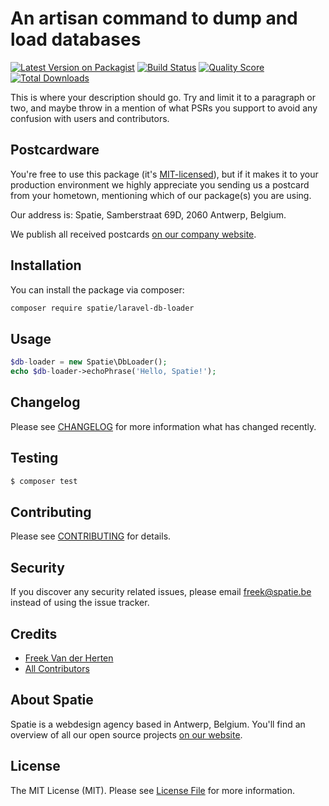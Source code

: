 # An artisan command to dump and load databases

[![Latest Version on Packagist](https://img.shields.io/packagist/v/spatie/laravel-db-loader.svg?style=flat-square)](https://packagist.org/packages/spatie/laravel-db-loader)
[![Build Status](https://img.shields.io/travis/spatie/laravel-db-loader/master.svg?style=flat-square)](https://travis-ci.org/spatie/laravel-db-loader)
[![Quality Score](https://img.shields.io/scrutinizer/g/spatie/laravel-db-loader.svg?style=flat-square)](https://scrutinizer-ci.com/g/spatie/laravel-db-loader)
[![Total Downloads](https://img.shields.io/packagist/dt/spatie/laravel-db-loader.svg?style=flat-square)](https://packagist.org/packages/spatie/laravel-db-loader)

This is where your description should go. Try and limit it to a paragraph or two, and maybe throw in a mention of what PSRs you support to avoid any confusion with users and contributors.

## Postcardware

You're free to use this package (it's [MIT-licensed](LICENSE.md)), but if it makes it to your production environment we highly appreciate you sending us a postcard from your hometown, mentioning which of our package(s) you are using.

Our address is: Spatie, Samberstraat 69D, 2060 Antwerp, Belgium.

We publish all received postcards [on our company website](https://spatie.be/en/opensource/postcards).

## Installation

You can install the package via composer:

``` bash
composer require spatie/laravel-db-loader
```

## Usage

``` php
$db-loader = new Spatie\DbLoader();
echo $db-loader->echoPhrase('Hello, Spatie!');
```

## Changelog

Please see [CHANGELOG](CHANGELOG.md) for more information what has changed recently.

## Testing

``` bash
$ composer test
```

## Contributing

Please see [CONTRIBUTING](CONTRIBUTING.md) for details.

## Security

If you discover any security related issues, please email freek@spatie.be instead of using the issue tracker.

## Credits

- [Freek Van der Herten](https://github.com/freekmurze)
- [All Contributors](../../contributors)

## About Spatie

Spatie is a webdesign agency based in Antwerp, Belgium. You'll find an overview of all our open source projects [on our website](https://spatie.be/opensource).

## License

The MIT License (MIT). Please see [License File](LICENSE.md) for more information.
